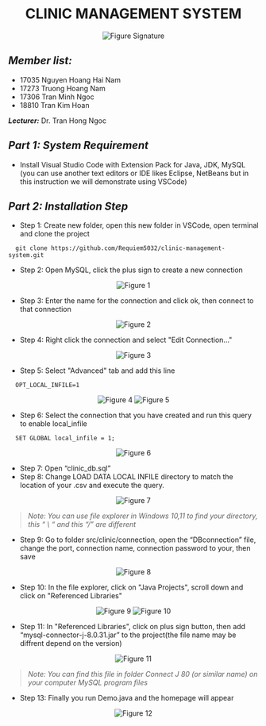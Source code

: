 <h1>
  <div align="center">
    <b>CLINIC MANAGEMENT SYSTEM</b>
  </div>
</h1>

<p align="center">
  <img src="signature.jpg" alt="Figure Signature"/>
</p>

## ***Member list:***

- 17035 Nguyen Hoang Hai Nam
- 17273 Truong Hoang Nam
- 17306 Tran Minh Ngoc
- 18810 Tran Kim Hoan

***Lecturer:*** Dr. Tran Hong Ngoc

## ***Part 1: System Requirement***

- Install Visual Studio Code with Extension Pack for Java, JDK, MySQL (you can use another text editors or IDE likes Eclipse, NetBeans but in this instruction we will demonstrate using VSCode)

## ***Part 2: Installation Step***

- Step 1: Create new folder, open this new folder in VSCode, open terminal and clone the project

```lang-non
  git clone https://github.com/Requiem5032/clinic-management-system.git
```

- Step 2: Open MySQL, click the plus sign to create a new connection

<p align="center">
  <img src="Tutorials/1.png" alt="Figure 1"/>
</p>

- Step 3: Enter the name for the connection and click ok, then connect to that connection

<p align="center">
  <img src="Tutorials/2.png" alt="Figure 2"/>
</p>

- Step 4: Right click the connection and select "Edit Connection..."

<p align="center">
  <img src="Tutorials/3.png" alt="Figure 3"/>
</p>

- Step 5: Select "Advanced" tab and add this line

```lang-non
  OPT_LOCAL_INFILE=1
```

<p align="center">
  <img src="Tutorials/4.png" alt="Figure 4"/>
  <img src="Tutorials/5.png" alt="Figure 5"/>
</p>

- Step 6: Select the connection that you have created and run this query to enable local_infile

```lang-non
  SET GLOBAL local_infile = 1;
```

<p align="center">
  <img src="Tutorials/6.png" alt="Figure 6"/> 
</p>

- Step 7: Open “clinic_db.sql”
- Step 8: Change LOAD DATA LOCAL INFILE directory to match the location of your .csv and execute the query.

<p align="center">
  <img src="Tutorials/7.png" alt="Figure 7"/>
</p>

> *Note: You can use file explorer in Windows 10,11 to find your directory, this “ \ “ and this “/” are different*

- Step 9: Go to folder src/clinic/connection, open the “DBconnection” file, change the port, connection name, connection password to your, then save

<p align="center">
  <img src="Tutorials/8.png" alt="Figure 8"/>
</p>

- Step 10: In the file explorer, click on "Java Projects", scroll down and click on "Referenced Libraries"

<p align="center">
  <img src="Tutorials/9.png" alt="Figure 9"/>
  <img src="Tutorials/10.png" alt="Figure 10"/>
</p>

- Step 11: In "Referenced Libraries", click on plus sign button, then add “mysql-connector-j-8.0.31.jar” to the project(the file name may be diffrent depend on the version)

<p align="center">
  <img src="Tutorials/11.png" alt="Figure 11"/>
</p>

> *Note: You can find this file in folder Connect J 80 (or similar name) on your computer MySQL program files*

- Step 13: Finally you run Demo.java and the homepage will appear

<p align="center">
  <img src="Tutorials/12.png" alt="Figure 12"/>
</p>
